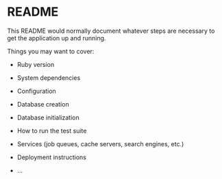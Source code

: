 # README

<!--
denis@HP-dv6-laptop:~/workspace/dneverov/rails/gorails_forum$ git branch
  episode_27_backup
  episode_28_fixes
  episode_30_search-ransack
  episode_31_time_zones
  episode_32_markdown
  episode_41_paranoia
  episode_43_import-csv  44, 45, 46 -- DONE
* master

denis@HP-dv6-laptop:~/workspace/dneverov/rails/blog34$ git branch
  episode-42_soft-deletable
* master

denis@HP-dv6-laptop:~/workspace/dneverov/rails/web_scraper$ git branch
* master
  stripe_api

-->

This README would normally document whatever steps are necessary to get the
application up and running.

Things you may want to cover:

* Ruby version

* System dependencies

* Configuration

* Database creation

* Database initialization

* How to run the test suite

* Services (job queues, cache servers, search engines, etc.)

* Deployment instructions

* ...
